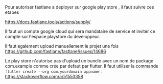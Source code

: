 Pour autoriser fastlane a deployer sur google play store , il faut suivre ces etapes

https://docs.fastlane.tools/actions/supply/

Il faut un compte google cloud qui sera mandataire de service et inviter ce compte sur l'espace playstore du developpeur.

Il faut egalement upload manuellement le projet une fois https://github.com/fastlane/fastlane/issues/14686

Le play store n'autorise pas d'upload un bundle avec un nom de package com.example comme crée par defaut par
flutter. Il faut utiliser la commande `flutter create --org com.yourdomain appname` : https://stackoverflow.com/a/51550358

